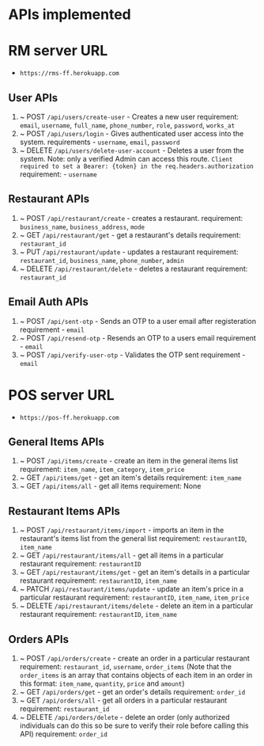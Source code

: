 # APIs implemented

# RM server URL
- ```https://rms-ff.herokuapp.com```

## User APIs
1. ~ POST  `/api/users/create-user` - Creates a new user
    requirement: `email`, `username`, `full_name`, `phone_number`, `role`,      `password`, `works_at`
2. ~ POST   `/api/users/login` - Gives authenticated user access into the system.
    requirements - `username`, `email`, `password`
3.  ~ DELETE   `/api/users/delete-user-account` - Deletes a user from the system. Note: only a verified Admin can access this route. 
        ```Client required to set a Bearer: {token} in the req.headers.authorization```
    requirement: -  `username`

## Restaurant APIs
1. ~ POST    `/api/restaurant/create` - creates a restaurant.
   requirement: `business_name`, `business_address`, `mode`
2. ~ GET   `/api/restaurant/get` - get a restaurant's details
    requirement: `restaurant_id`
3. ~ PUT   `/api/restaurant/update` - updates a restaurant
    requirement: `restaurant_id`, `business_name`, `phone_number`, `admin`
4. ~ DELETE   `/api/restaurant/delete` - deletes a restaurant
    requirement: `restaurant_id`

## Email Auth APIs
1.  ~ POST    `/api/sent-otp` - Sends an OTP to a user email after registeration
    requirement - `email`
2. ~ POST    `/api/resend-otp` - Resends an OTP to a users email
    requirement - `email`
3. ~ POST    `/api/verify-user-otp` - Validates the OTP sent
    requirement - `email`

# POS server URL
- ```https://pos-ff.herokuapp.com```

## General Items APIs
1. ~ POST    `/api/items/create` - create an item in the general items list
    requirement: `item_name`, `item_category`, `item_price`
2. ~ GET     `/api/items/get` - get an item's details
    requirement: `item_name`
3. ~ GET      `/api/items/all` - get all items
   requirement: None

## Restaurant Items APIs
1. ~ POST    `/api/restaurant/items/import` - imports an item in the restaurant's items list from the general list
    requirement: `restaurantID`, `item_name`
2. ~ GET      `/api/restaurant/items/all` - get all items in a particular restaurant
    requirement: `restaurantID`
3. ~ GET       `/api/restaurant/items/get` - get an item's details in a particular restaurant
    requirement: `restaurantID`, `item_name`
4. ~ PATCH     `/api/restaurant/items/update` - update an item's price in a particular restaurant
    requirement: `restaurantID`, `item_name`, `item_price`
5. ~ DELETE     `/api/restaurant/items/delete` - delete an item in a particular restaurant
    requirement: `restaurantID`, `item_name`


## Orders APIs
1. ~ POST      `/api/orders/create` - create an order in a particular restaurant
    requirement: `restaurant_id`, `username`, `order_items` (Note that the `order_items` is an array that contains objects of each item in an order in this format: `item_name`, `quantity`, `price` and `amount`)
2. ~ GET        `/api/orders/get` - get an order's details
   requirement: `order_id`
3. ~ GET        `/api/orders/all` - get all orders in a particular restaurant
    requirement: `restaurant_id`
4. ~ DELETE      `/api/orders/delete` - delete an order (only authorized individuals can do this so be sure to verify their role before calling this API)
   requirement: `order_id`
   